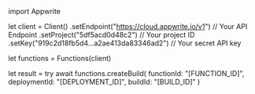 import Appwrite

let client = Client()
    .setEndpoint("https://cloud.appwrite.io/v1") // Your API Endpoint
    .setProject("5df5acd0d48c2") // Your project ID
    .setKey("919c2d18fb5d4...a2ae413da83346ad2") // Your secret API key

let functions = Functions(client)

let result = try await functions.createBuild(
    functionId: &quot;[FUNCTION_ID]&quot;,
    deploymentId: &quot;[DEPLOYMENT_ID]&quot;,
    buildId: &quot;[BUILD_ID]&quot;
)

